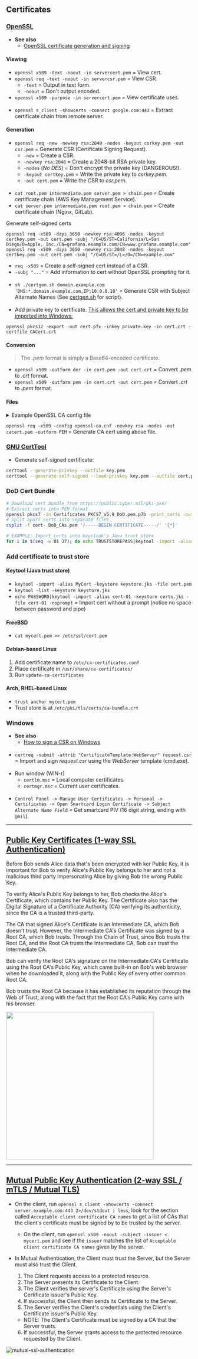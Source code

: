 ## Certificates

### [OpenSSL](https://www.openssl.org/docs/)

- **See also**
  - [OpenSSL certificate generation and signing](https://stackoverflow.com/questions/21297139/how-do-you-sign-a-certificate-signing-request-with-your-certification-authority)

#### Viewing

- `openssl x509 -text -noout -in servercert.pem` = View cert.
- `openssl req -text -noout -in servercsr.pem` = View CSR.
  - `-text` = Output in text form.
  - `-noout` = Don't output encoded.
- `openssl x509 -purpose -in servercert.pem` = View certificate uses.
<br><br>
- `openssl s_client -showcerts -connect google.com:443` = Extract certificate chain from remote server.

#### Generation

- `openssl req -new -newkey rsa:2048 -nodes -keyout csrkey.pem -out csr.pem` = Generate CSR (Certificate Signing Request).
  - `-new` = Create a CSR.
  - `-newkey rsa:2048` = Create a 2048-bit RSA private key.
  - `-nodes` (*No DES*) = Don't encrypt the private key (DANGEROUS!).
  - `-keyout certkey.pem` = Write the private key to *csrkey.pem*.
  - `-out cert.pem` = Write the CSR to *csr.pem*.
<br><br>
- `cat root.pem intermediate.pem server.pem > chain.pem` = Create certificate chain (AWS Key Management Service).
- `cat server.pem intermediate.pem root.pem > chain.pem` = Create certificate chain (Nginx, GitLab).

Generate self-signed certs
```
openssl req -x509 -days 3650 -newkey rsa:4096 -nodes -keyout certkey.pem -out cert.pem -subj "/C=US/ST=California/L=San Diego/O=Apple, Inc./CN=grafana.example.com/CN=www.grafana.example.com"
openssl req -x509 -days 3650 -newkey rsa:2048 -nodes -keyout certkey.pem -out cert.pem -subj "/C=US/ST=/L=/O=/CN=example.com"
```
- `req -x509`   = Create a self-signed cert instead of a CSR.
- `-subj "..."` = Add information to cert without OpenSSL prompting for it.
<br><br>
- `sh ./certgen.sh domain.example.com 'DNS:*.domain.example.com,IP:10.0.0.10'` = Generate CSR with Subject Alternate Names
                                                                               (See [certgen.sh](certgen.sh) for script).
<br><br>
- Add private key to certificate. [This allows the cert and private key to be imported into Windows:](https://security.stackexchange.com/questions/25996/how-to-import-a-private-key-in-windows)
```
openssl pkcs12 -export -out cert.pfx -inkey private.key -in cert.crt -certfile CACert.crt
```

#### Conversion

> The *.pem* format is simply a Base64-encoded certificate.
- `openssl x509 -outform der -in cert.pem -out cert.crt` = Convert *.pem* to *.crt* format.
- `openssl x509 -outform pem -in cert.crt -out cert.pem` = Convert *.crt* to *.pem* format.


#### Files

<details>
  <summary>Example OpenSSL CA config file</summary>

```ini
HOME            = .
RANDFILE        = $ENV::HOME/.rnd

[ ca ]
default_ca       = CA_default   # The default ca section

[ CA_default ]
default_days     = 365           # How long to certify for
default_md       = sha256        # Use public key default MD
preserve         = no            # Keep passed DN ordering
x509_extensions  = ca_extensions # The extensions to add to the cert
email_in_dn      = no            # Don't concat the email in the DN
copy_extensions  = copy          # Required to copy SANs from CSR to cert

[ req ]
default_bits       = 4096
default_keyfile    = cakey.pem
distinguished_name = ca_distinguished_name
x509_extensions    = ca_extensions
string_mask        = utf8only

[ ca_distinguished_name ]
countryName             = Country Name (2 letter code)
stateOrProvinceName     = State or Province Name (full name)
localityName            = Locality Name (eg, city)
organizationName        = Organization Name (eg, company)
organizationalUnitName  = Organizational Unit (eg, division)
commonName              = Common Name (e.g. server FQDN or YOUR name)
emailAddress            = Email Address

[ ca_extensions ]
subjectKeyIdentifier   = hash
authorityKeyIdentifier = keyid:always, issuer
basicConstraints       = critical, CA:true
keyUsage               = keyCertSign, cRLSign
```
</details>

`openssl req -x509 -config openssl-ca.cnf -newkey rsa -nodes -out cacert.pem -outform PEM` = Generate CA cert using above file.

### [GNU CertTool](https://gnutls.org/manual/html_node/certtool-Invocation.html)

- Generate self-signed certificate:
```bash
certtool --generate-privkey --outfile key.pem
certtool --generate-self-signed --load-privkey key.pem --outfile cert.pem
```
### DoD Cert Bundle

```bash
# Download cert bundle from https://public.cyber.mil/pki-pke/
# Extract certs into PEM format
openssl pkcs7 -in Certificates_PKCS7_v5.9_DoD.pem.p7b -print_certs -out DoD_CAs.pem
# Split apart certs into separate files
csplit -f cert- DoD_CAs.pem '/-----BEGIN CERTIFICATE-----/' '{*}'

# EXAMPLE: Import certs into keycloak's Java trust store
for i in $(seq -w 01 37); do echo TRUSTSTOREPASS|keytool -import -alias "cert-${i}" -keystore certs.jks -file "cert-${i}" -noprompt; done
```

### Add certificate to trust store

#### Keytool (Java trust store)
- `keytool -import -alias MyCert -keystore keystore.jks -file cert.pem`
- `keytool -list -keystore keystore.jks`
- `echo PASSWORD|keytool -import -alias cert-01 -keystore certs.jks -file cert-01 -noprompt` = Import cert without a prompt (notice no space between password and pipe)

#### FreeBSD
- `cat mycert.pem >> /etc/ssl/cert.pem`

#### Debian-based Linux
1. Add certificate name to `/etc/ca-certificates.conf`
2. Place certificate in `/usr/share/ca-certificates/`
3. Run `update-ca-certificates`

#### Arch, RHEL-based Linux
- `trust anchor mycert.pem`
- Trust store is at `/etc/pki/tls/certs/ca-bundle.crt`

### Windows
- **See also**
  - [How to sign a CSR on Windows](https://docs.aws.amazon.com/cloudhsm/latest/userguide/win-ca-sign-csr.html)
<br><br>
- `certreq -submit -attrib "CertificateTemplate:WebServer" request.csr` = Import and sign *request.csr* using the *WebServer* template (cmd.exe).
<br><br>
- Run window (WIN-r)
  - `certlm.msc` = Local computer certificates.
  - `certmgr.msc` = Current user certificates.
<br><br>
- `Control Panel -> Manage User Certificates -> Personal -> Certificates -> Open Smartcard Login Certificate -> Subject Alternate Name Field` = Get smartcard PIV (16 digit string, ending with `@mil`).

---
## [Public Key Certificates (1-way SSL Authentication)](https://strongarm.io/blog/how-https-works/)

Before Bob sends Alice data that's been encrypted with ker Public Key, it is important for Bob to verify Alice's
Public Key belongs to her and not a malicious third party impersonating Alice by giving Bob the wrong Public Key.

To verify Alice's Public Key belongs to her, Bob checks the Alice's Certificate, which contains her Public Key.
The Certificate also has the Digital Signature of a Certificate Authority (CA) verifying its authenticity, since
the CA is a trusted third-party.

The CA that signed Alice's Certificate is an Intermediate CA, which Bob doesn't trust. However, the Intermediate
CA's Certificate was signed by a Root CA, which Bob trusts. Through the Chain of Trust, since Bob trusts the Root
CA, and the Root CA trusts the Intermediate CA, Bob can trust the Intermediate CA.

Bob can verify the Root CA's signature on the Intermediate CA's Certificate using the Root CA's Public Key, which
came built-in on Bob's web browser when he downloaded it, along with the Public Key of every other common Root CA.

Bob trusts the Root CA because it has established its reputation through the Web of Trust, along with the fact that
the Root CA's Public Key came with his browser.

<img src="images/session_keys.jpg" width="400"/>


---
## [Mutual Public Key Authentication (2-way SSL / mTLS / Mutual TLS)](https://www.codeproject.com/articles/326574/an-introduction-to-mutual-ssl-authentication)

- On the client, run `openssl s_client -showcerts -connect server.example.com:443 2>/dev/stdout | less`, look for the
  section called `Acceptable client certificate CA names` to get a list of CAs that the client's certificate must be
  signed by to be trusted by the server.
  - On the client, run `openssl x509 -noout -subject -issuer < mycert.pem` and see if the `issuer` matches the list of
    `Acceptable client certificate CA names` given by the server.

- In Mutual Authentication, the Client must trust the Server, but the Server must also trust the Client.
  1. The Client requests access to a protected resource.
  2. The Server presents its Certificate to the Client.
  3. The Client verifies the server's Certificate using the Server's Certificate issuer's Public Key.
  4. If successful, the Client then sends its Certificate to the Server.
  5. The Server verifies the Client's credentials using the Client's Certificate issuer's Public Key.
    - NOTE: The Client's Certificate must be signed by a CA that the Server trusts.
  6. If successful, the Server grants access to the protected resource requested by the Client.

![mutual-ssl-authentication](images/mutual_ssl_auth.png)
